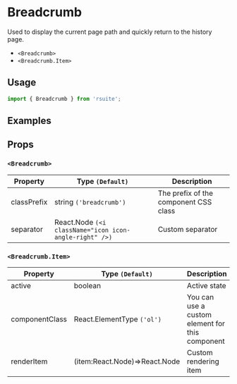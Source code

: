 # Breadcrumb

Used to display the current page path and quickly return to the history page.

- `<Breadcrumb>`
- `<Breadcrumb.Item>`

## Usage

```js
import { Breadcrumb } from 'rsuite';
```

## Examples

<!--{demo}-->

## Props

### `<Breadcrumb>`

| Property    | Type `(Default)`                                       | Description                           |
| ----------- | ------------------------------------------------------ | ------------------------------------- |
| classPrefix | string `('breadcrumb')`                                | The prefix of the component CSS class |
| separator   | React.Node `(<i className="icon icon-angle-right" />)` | Custom separator                      |

### `<Breadcrumb.Item>`

| Property       | Type `(Default)`              | Description                                     |
| -------------- | ----------------------------- | ----------------------------------------------- |
| active         | boolean                       | Active state                                    |
| componentClass | React.ElementType `('ol')`    | You can use a custom element for this component |
| renderItem     | (item:React.Node)=>React.Node | Custom rendering item                           |
